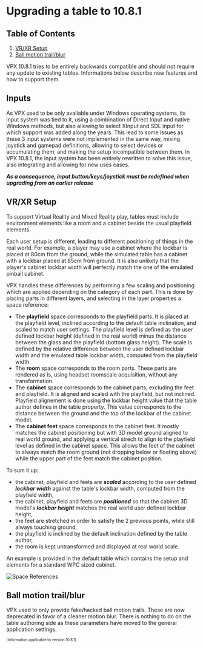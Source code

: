 # Upgrading a table to 10.8.1

## Table of Contents
1. [VR/XR Setup](#vr/xr-setup)
2. [Ball motion trail/blur](ball-motion-trail/blur)

VPX 10.8.1 tries to be entirely backwards compatible and should not require any update to existing tables. Informations below describe new features and how to support them.



## Inputs

As VPX used to be only available under Windows operating systems, its input system was tied to it, using a combination of Direct Input and native Windows methods, but also allowing to select XInput and SDL input for which support was added along the years.
This lead to some issues as these 3 input systems were not implemented in the same way, mixing joystick and gamepad definitions, allowing to select devices or accumulating them, and making the setup incompatible between them.
In VPX 10.8.1, the input system has been entirely rewritten to solve this issue, also integrating and allowing for new uses cases.

***As a consequence, input button/keys/joystick must be redefined when upgrading from an earlier release***



## VR/XR Setup

To support Virtual Reality and Mixed Reality play, tables must include environment elements like a room and a cabinet beside the usual playfield elements.

Each user setup is different, leading to different positioning of things in the real world. For example, a player may use a cabinet where the lockbar 
is placed at 80cm from the ground, while the simulated table has a cabinet with a lockbar placed at 85cm from ground. It is also unlikely that the player's
cabinet lockbar width will perfectly match the one of the emulated pinball cabinet.

VPX handles these differences by performing a few scaling and positioning which are applied depending on the category of each part. 
This is done by placing parts in different layers, and selecting in the layer properties a space reference:
- The **playfield** space corresponds to the playfield parts. It is placed at the playfield level, inclined according to the default table inclination, and scaled to match user settings.
  The playfield level is defined as the user defined lockbar height (defined in the real world) minus the distance between the glass and the playfield (bottom glass height).
  The scale is defined by the relative difference between the user defined lockbar width and the emulated table lockbar width, computed from the playfield width.
- The **room** space corresponds to the room parts. These parts are rendered as is, using headset roomscale acquisition, without any transformation.
- The **cabinet** space corresponds to the cabinet parts, excluding the feet and playfield. It is aligned and scaled with the playfield, but not inclined.
  Playfield alignement is done using the lockbar height value that the table author defines in the table property. This value corresponds to the
  distance between the ground and the top of the lockbar of the cabinet model.
- The **cabinet feet** space corresponds to the cabinet feet. It mostly matches the cabinet positioning but with 3D model ground aligned to real world ground, and applying a vertical strech to align to the playfield level as defined in the cabinet space.
  This allows the feet of the cabinet to always match the room ground (not dropping below or floating above) while the upper part of the feet match the cabinet position.

To sum it up:
- the cabinet, playfield and feets are ***scaled*** according to the user defined ***lockbar width*** against the table's lockbar width, computed from the playfield width,
- the cabinet, playfield and feets are ***positioned*** so that the cabinet 3D model's ***lockbar height*** matches the real world user defined lockbar height,
- the feet are stretched in order to satisfy the 2 previous points, while still always touching ground,
- the playfield is inclined by the default inclination defined by the table author,
- the room is kept untransformed and displayed at real world scale.

An example is provided in the default table which contains the setup and elements for a standard WPC sized cabinet.

![Space References](img/Space-references.svg)



## Ball motion trail/blur

VPX used to only provide fake/hacked ball motion trails. These are now deprecated in favor of a cleaner motion blur. There is nothing to do on the table authoring side as these parameters have moved to the general application settings.



<sub><sup>[Information applicable to version 10.8.1]</sup></sub>
